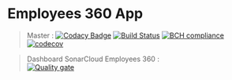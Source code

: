 # Employees 360 App

> Master :
[![Codacy Badge](https://api.codacy.com/project/badge/Grade/ebcf3aabb8de43078583b0d8c74b3929)](https://app.codacy.com/app/medJarray/employees_360?utm_source=github.com&utm_medium=referral&utm_content=medJarray/employees_360&utm_campaign=Badge_Grade_Dashboard)
[![Build Status](https://travis-ci.org/medJarray/employees_360.svg?branch=master)](https://travis-ci.org/medJarray/employees_360)
[![BCH compliance](https://bettercodehub.com/edge/badge/medJarray/employees_360?branch=master)](https://bettercodehub.com/)
[![codecov](https://codecov.io/gh/medJarray/employees_360/branch/master/graph/badge.svg)](https://codecov.io/gh/medJarray/employees_360)

> Dashboard SonarCloud Employees 360 :   
[![Quality gate](https://sonarcloud.io/api/project_badges/quality_gate?project=medJarray_employees_360)](https://sonarcloud.io/dashboard?id=medJarray_employees_360)
